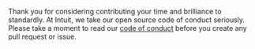 Thank you for considering contributing your time and brilliance to standardly.
At Intuit, we take our open source code of conduct seriously. Please take a moment to read our [code of conduct](https://opensource.intuit.com/#coc) before you create any pull request or issue.
